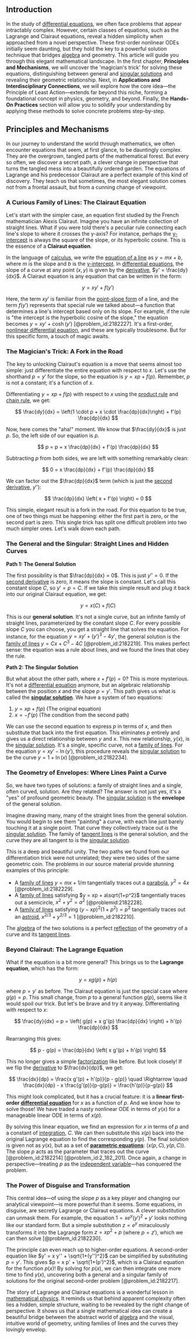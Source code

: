 ## Introduction
In the study of [differential equations](@article_id:142687), we often face problems that appear intractably complex. However, certain classes of equations, such as the Lagrange and Clairaut equations, reveal a hidden simplicity when approached from a novel perspective. These first-order nonlinear ODEs initially seem daunting, but they hold the key to a powerful solution technique that bridges [algebra](@article_id:155968) and geometry. This article will guide you through this elegant mathematical landscape. In the first chapter, **Principles and Mechanisms**, we will uncover the 'magician's trick' for solving these equations, distinguishing between general and [singular solutions](@article_id:172502) and revealing their geometric relationship. Next, in **Applications and Interdisciplinary Connections**, we will explore how the core idea—the Principle of Least Action—extends far beyond this niche, forming a foundational concept in physics, geometry, and beyond. Finally, the **Hands-On Practices** section will allow you to solidify your understanding by applying these methods to solve concrete problems step-by-step.

## Principles and Mechanisms

In our journey to understand the world through mathematics, we often encounter equations that seem, at first glance, to be dauntingly complex. They are the overgrown, tangled parts of the mathematical forest. But every so often, we discover a secret path, a clever change in perspective that turns the tangled mess into a beautifully ordered garden. The equations of Lagrange and his predecessor Clairaut are a perfect example of this kind of discovery. They teach us that sometimes, the most elegant solution comes not from a frontal assault, but from a cunning change of viewpoint.

### A Curious Family of Lines: The Clairaut Equation

Let's start with the simpler case, an equation first studied by the French mathematician Alexis Clairaut. Imagine you have an infinite collection of straight lines. What if you were told there's a peculiar rule connecting each line's slope to where it crosses the y-axis? For instance, perhaps the [y-intercept](@article_id:168195) is always the square of the slope, or its hyperbolic cosine. This is the essence of a **Clairaut equation**.

In the language of [calculus](@article_id:145546), we write the [equation of a line](@article_id:166295) as $y = mx+b$, where $m$ is the slope and $b$ is the [y-intercept](@article_id:168195). In [differential equations](@article_id:142687), the slope of a curve at any point $(x, y)$ is given by the [derivative](@article_id:157426), $y' = \frac{dy}{dx}$. A Clairaut equation is any equation that can be written in the form:

$$y = x y' + f(y')$$

Here, the term $x y'$ is familiar from the [point-slope form](@article_id:164611) of a line, and the term $f(y')$ represents that special rule we talked about—a function that determines a line's intercept based only on its slope. For example, if the rule is "the intercept is the hyperbolic cosine of the slope," the equation becomes $y = x y' + \cosh(y')$ [@problem_id:2182227]. It's a first-order, [nonlinear differential equation](@article_id:172158), and these are typically troublesome. But for this specific form, a touch of magic awaits.

### The Magician's Trick: A Fork in the Road

The key to unlocking Clairaut's equation is a move that seems almost too simple: just differentiate the entire equation with respect to $x$. Let's use the shorthand $p = y'$ for the slope, so the equation is $y = xp + f(p)$. Remember, $p$ is not a constant; it's a function of $x$.

Differentiating $y = xp + f(p)$ with respect to $x$ using the [product rule](@article_id:143930) and [chain rule](@article_id:146928), we get:

$$ \frac{dy}{dx} = \left(1 \cdot p + x \cdot \frac{dp}{dx}\right) + f'(p) \frac{dp}{dx} $$

Now, here comes the "aha!" moment. We know that $\frac{dy}{dx}$ is just $p$. So, the left side of our equation is $p$.

$$ p = p + x \frac{dp}{dx} + f'(p) \frac{dp}{dx} $$

Subtracting $p$ from both sides, we are left with something remarkably clean:

$$ 0 = x \frac{dp}{dx} + f'(p) \frac{dp}{dx} $$

We can factor out the $\frac{dp}{dx}$ term (which is just the [second derivative](@article_id:144014), $y''$):

$$ \frac{dp}{dx} \left( x + f'(p) \right) = 0 $$

This simple, elegant result is a fork in the road. For this equation to be true, one of two things must be happening: either the first part is zero, or the second part is zero. This single trick has split one difficult problem into two much simpler ones. Let's walk down each path.

### The General and the Singular: Straight Lines and Hidden Curves

**Path 1: The General Solution**

The first possibility is that $\frac{dp}{dx} = 0$. This is just $y''=0$. If the [second derivative](@article_id:144014) is zero, it means the slope is constant. Let's call this constant slope $C$, so $y' = p = C$. If we take this simple result and plug it back into our original Clairaut equation, we get:

$$ y = x(C) + f(C) $$

This is our **general solution**. It's not a single curve, but an infinite family of straight lines, parameterized by the constant slope $C$. For every possible slope $C$ you can choose, you get a straight line that solves the equation. For instance, for the equation $y = xy' + (y')^3 - 4y'$, the general solution is the [family of lines](@article_id:169025) $y = Cx + C^3 - 4C$ [@problem_id:2182219]. This makes perfect sense: the equation was a rule about lines, and we found the lines that obey the rule.

**Path 2: The Singular Solution**

But what about the other path, where $x + f'(p) = 0$? This is more mysterious. It's not a [differential equation](@article_id:263690) anymore, but an algebraic relationship between the position $x$ and the slope $p=y'$. This path gives us what is called the **[singular solution](@article_id:173720)**. We have a system of two equations:

1.  $y = xp + f(p)$ (The original equation)
2.  $x = -f'(p)$ (The condition from the second path)

We can use the second equation to express $p$ in terms of $x$, and then substitute that back into the first equation. This eliminates $p$ entirely and gives us a direct relationship between $y$ and $x$. This new relationship, $y(x)$, is the [singular solution](@article_id:173720). It's a single, specific curve, not a [family of lines](@article_id:169025). For the equation $y = xy' - \ln(y')$, this procedure reveals the [singular solution](@article_id:173720) to be the curve $y = 1 + \ln(x)$ [@problem_id:2182234].

### The Geometry of Envelopes: Where Lines Paint a Curve

So, we have two types of solutions: a family of straight lines and a single, often curved, solution. Are they related? The answer is not just yes, it's a "yes" of profound geometric beauty. The [singular solution](@article_id:173720) is the **envelope** of the general solution.

Imagine drawing many, many of the straight lines from the general solution. You would begin to see them "painting" a curve, with each line just barely touching it at a single point. That curve they collectively trace out *is* the [singular solution](@article_id:173720). The family of [tangent lines](@article_id:167674) is the general solution, and the curve they are all tangent to is the [singular solution](@article_id:173720).

This is a deep and beautiful unity. The two paths we found from our differentiation trick were not unrelated; they were two sides of the same geometric coin. The problems in our source material provide stunning examples of this principle:

*   A [family of lines](@article_id:169025) $y = mx + 1/m$ tangentially traces out a [parabola](@article_id:171919), $y^2 = 4x$ [@problem_id:2182229].
*   A [family of lines](@article_id:169025) satisfying $y = xp + a\sqrt{1+p^2}$ tangentially traces out a semicircle, $x^2 + y^2 = a^2$ [@problemid:2182228].
*   A [family of lines](@article_id:169025) satisfying $(y-xp)^2(1+p^2) = p^2$ tangentially traces out an [astroid](@article_id:162413), $x^{2/3} + y^{2/3} = 1$ [@problem_id:2182210].

The [algebra](@article_id:155968) of the two solutions is a perfect [reflection](@article_id:161616) of the geometry of a curve and its [tangent lines](@article_id:167674).

### Beyond Clairaut: The Lagrange Equation

What if the equation is a bit more general? This brings us to the **Lagrange equation**, which has the form:

$$ y = x g(p) + h(p) $$

where $p = y'$ as before. The Clairaut equation is just the special case where $g(p) = p$. This small change, from $p$ to a general function $g(p)$, seems like it would spoil our trick. But let's be brave and try it anyway. Differentiating with respect to $x$:

$$ \frac{dy}{dx} = p = \left( g(p) + x g'(p) \frac{dp}{dx} \right) + h'(p) \frac{dp}{dx} $$

Rearranging this gives:

$$ p - g(p) = \frac{dp}{dx} \left( x g'(p) + h'(p) \right) $$

This no longer gives a simple [factorization](@article_id:149895) like before. But look closely! If we flip the [derivative](@article_id:157426) to $\frac{dx}{dp}$, we get:

$$ \frac{dx}{dp} = \frac{x g'(p) + h'(p)}{p - g(p)} \quad \Rightarrow \quad \frac{dx}{dp} - x \frac{g'(p)}{p-g(p)} = \frac{h'(p)}{p-g(p)} $$

This might look complicated, but it has a crucial feature: it is a **linear first-order [differential equation](@article_id:263690)** for $x$ as a function of $p$. And we know how to solve those! We have traded a nasty nonlinear ODE in terms of $y(x)$ for a manageable linear ODE in terms of $x(p)$.

By solving this linear equation, we find an expression for $x$ in terms of $p$ and a constant of [integration](@article_id:158448), $C$. We can then substitute this $x(p)$ back into the original Lagrange equation to find the corresponding $y(p)$. The final solution is given not as $y(x)$, but as a set of **[parametric equations](@article_id:171866)**: $(x(p, C), y(p, C))$. The slope $p$ acts as the parameter that traces out the curve [@problem_id:2182214] [@problem_id:2_182_201]. Once again, a change in perspective—treating $p$ as the [independent variable](@article_id:146312)—has conquered the problem.

### The Power of Disguise and Transformation

This central idea—of using the slope $p$ as a key player and changing our analytical viewpoint—is more powerful than it seems. Some equations, in disguise, are secretly Lagrange or Clairaut equations. A clever substitution can unmask them. For example, the equation $1 = x e^y (y')^2 + y'$ looks nothing like our standard form. But a simple substitution $z = e^y$ miraculously transforms it into the Lagrange form $z = x p^2 + p$ (where $p=z'$), which we can then solve [@problem_id:2182230].

The principle can even reach up to higher-order equations. A second-order equation like $y' = x y'' + \sqrt{1+(y'')^2}$ can be simplified by substituting $p = y'$. This gives $p = x p' + \sqrt{1+(p')^2}$, which is a Clairaut equation for the function $p(x)$! By solving for $p(x)$, we can then integrate one more time to find $y(x)$, uncovering both a general and a singular family of solutions for the original second-order problem [@problem_id:2182217].

The story of Lagrange and Clairaut equations is a wonderful lesson in [mathematical physics](@article_id:264909). It reminds us that behind apparent complexity often lies a hidden, simple structure, waiting to be revealed by the right change of perspective. It shows us that a single mathematical idea can create a beautiful bridge between the abstract world of [algebra](@article_id:155968) and the visual, intuitive world of geometry, uniting families of lines and the curves they lovingly envelop.

